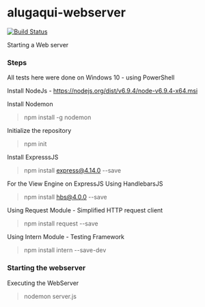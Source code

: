 # alugaqui-webserver
[![Build Status](https://travis-ci.org/fdeleo/alugaqui-webserver.svg?branch=master)](https://travis-ci.org/fdeleo/alugaqui-webserver)

Starting a Web server

### Steps
All tests here were done on Windows 10 - using PowerShell

Install NodeJs - https://nodejs.org/dist/v6.9.4/node-v6.9.4-x64.msi

Install Nodemon
> npm install -g nodemon

Initialize the repository
> npm init

Install ExpresssJS
> npm install express@4.14.0 --save

For the View Engine on ExpressJS
Using HandlebarsJS
> npm install hbs@4.0.0 --save

Using Request Module - Simplified HTTP request client
> npm install request --save

Using Intern Module - Testing Framework
> npm install intern --save-dev

### Starting the webserver

Executing the WebServer
> nodemon server.js
